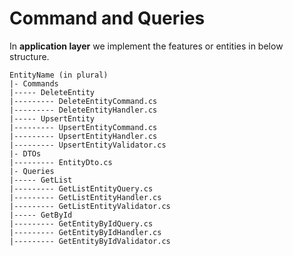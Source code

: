 # Command and Queries
In **application layer** we implement the features or entities in below structure.

```
EntityName (in plural)
|- Commands
|----- DeleteEntity
|--------- DeleteEntityCommand.cs
|--------- DeleteEntityHandler.cs
|----- UpsertEntity
|--------- UpsertEntityCommand.cs
|--------- UpsertEntityHandler.cs
|--------- UpsertEntityValidator.cs
|- DTOs
|--------- EntityDto.cs
|- Queries
|----- GetList
|--------- GetListEntityQuery.cs
|--------- GetListEntityHandler.cs
|--------- GetListEntityValidator.cs
|----- GetById
|--------- GetEntityByIdQuery.cs
|--------- GetEntityByIdHandler.cs
|--------- GetEntityByIdValidator.cs
```